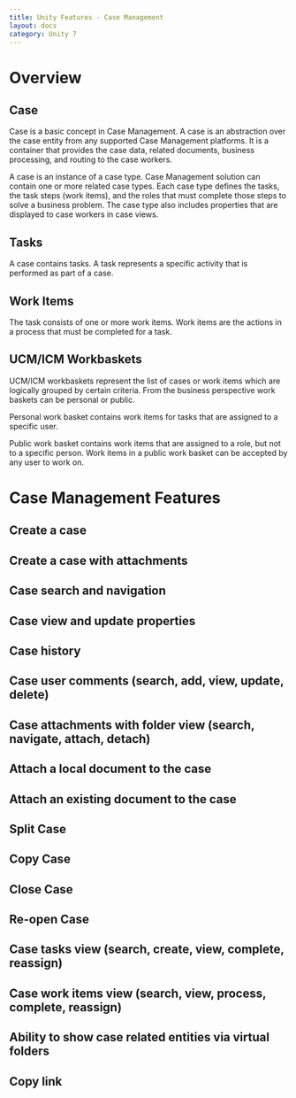 ```yaml
---
title: Unity Features - Case Management
layout: docs
category: Unity 7
---
```

# Overview

## Case 

Case is a basic concept in Case Management. 
A case is an abstraction over the case entity from any supported Case Management platforms. 
It is a container that provides the case data, related documents, business processing, and routing to the case workers.  

A case is an instance of a case type. Case Management solution can contain one or more related case types. 
Each case type defines the tasks, the task steps (work items), and the roles that must complete those steps to solve a business problem. 
The case type also includes properties that are displayed to case workers in case views.

## Tasks

A case contains tasks. A task represents a specific activity that is performed as part of a case. 

## Work Items

The task consists of one or more work items. 
Work items are the actions in a process that must be completed for a task.

## UCM/ICM Workbaskets

UCM/ICM workbaskets represent the list of cases or work items which are logically grouped by
certain criteria. From the business perspective work baskets can be personal or public.

Personal work basket contains work items for tasks that are assigned to a specific user. 

Public work basket contains work items that are assigned to a role, but not to a specific
person. Work items in a public work basket can be accepted by any user to work on.

# Case Management Features

## Create a case
## Create a case with attachments 
## Case search and navigation
## Case view and update properties 
## Case history
## Case user comments (search, add, view, update, delete) 
## Case attachments with folder view (search, navigate, attach, detach) 
## Attach a local document to the case
## Attach an existing document to the case 
## Split Case
## Copy Case
## Close Case 
## Re-open Case 
## Case tasks view (search, create, view, complete, reassign) 
## Case work items view (search, view, process, complete, reassign) 
## Ability to show case related entities via virtual folders
## Copy link
